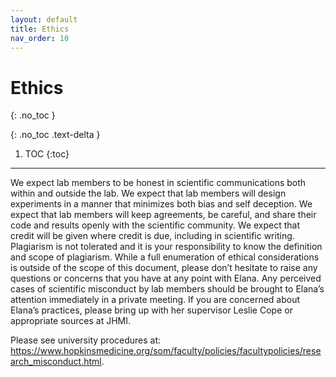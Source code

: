 ```yaml
---
layout: default
title: Ethics
nav_order: 10
---
```


# Ethics
{: .no_toc }

{: .no_toc .text-delta }

1. TOC
{:toc}

---

We expect lab members to be honest in scientific communications both within and outside the lab. We expect that lab members will design experiments in a manner that minimizes both bias and self deception. We expect that lab members will keep agreements, be careful, and share their code and results openly with the scientific community. We expect that credit will be given where credit is due, including in scientific writing. Plagiarism is not tolerated and it is your responsibility to know the definition and scope of plagiarism. While a full enumeration of ethical considerations is outside of the scope of this document, please don’t hesitate to raise any questions or concerns that you have at any point with Elana. Any perceived cases of scientific misconduct by lab members should be brought to Elana’s attention immediately in a private meeting. If you are concerned about Elana’s practices, please bring up with her supervisor Leslie Cope or appropriate sources at JHMI. 

Please see university procedures at: <a href="https://www.hopkinsmedicine.org/som/faculty/policies/facultypolicies/research_misconduct.html" target="_blank">https://www.hopkinsmedicine.org/som/faculty/policies/facultypolicies/research_misconduct.html</a>.

<!-- just_the_docs:
  # Define which collections are used in just-the-docs
  collections:
    # Reference the "tests" collection
    tests:
      # Give the collection a name
      name: Tests
      # Exclude the collection from the navigation
      # Supports true or false (default)
      # nav_exclude: true
      # Fold the collection in the navigation
      # Supports true or false (default)
      # nav_fold: true  # note: this option is new in v0.4
      # Exclude the collection from the search
      # Supports true or false (default)
      # search_exclude: true -->
